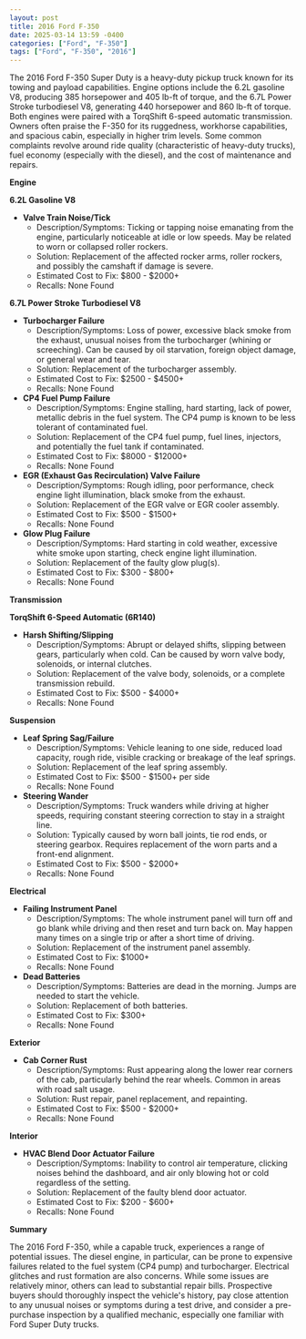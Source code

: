 ```yaml
---
layout: post
title: 2016 Ford F-350
date: 2025-03-14 13:59 -0400
categories: ["Ford", "F-350"]
tags: ["Ford", "F-350", "2016"]
---
```

The 2016 Ford F-350 Super Duty is a heavy-duty pickup truck known for its towing and payload capabilities. Engine options include the 6.2L gasoline V8, producing 385 horsepower and 405 lb-ft of torque, and the 6.7L Power Stroke turbodiesel V8, generating 440 horsepower and 860 lb-ft of torque. Both engines were paired with a TorqShift 6-speed automatic transmission. Owners often praise the F-350 for its ruggedness, workhorse capabilities, and spacious cabin, especially in higher trim levels. Some common complaints revolve around ride quality (characteristic of heavy-duty trucks), fuel economy (especially with the diesel), and the cost of maintenance and repairs.

**Engine**

**6.2L Gasoline V8**

*   **Valve Train Noise/Tick**
    *   Description/Symptoms: Ticking or tapping noise emanating from the engine, particularly noticeable at idle or low speeds. May be related to worn or collapsed roller rockers.
    *   Solution: Replacement of the affected rocker arms, roller rockers, and possibly the camshaft if damage is severe.
    *   Estimated Cost to Fix: $800 - $2000+
    *   Recalls: None Found

**6.7L Power Stroke Turbodiesel V8**

*   **Turbocharger Failure**
    *   Description/Symptoms: Loss of power, excessive black smoke from the exhaust, unusual noises from the turbocharger (whining or screeching). Can be caused by oil starvation, foreign object damage, or general wear and tear.
    *   Solution: Replacement of the turbocharger assembly.
    *   Estimated Cost to Fix: $2500 - $4500+
    *   Recalls: None Found
*   **CP4 Fuel Pump Failure**
    *   Description/Symptoms: Engine stalling, hard starting, lack of power, metallic debris in the fuel system. The CP4 pump is known to be less tolerant of contaminated fuel.
    *   Solution: Replacement of the CP4 fuel pump, fuel lines, injectors, and potentially the fuel tank if contaminated.
    *   Estimated Cost to Fix: $8000 - $12000+
    *   Recalls: None Found
*   **EGR (Exhaust Gas Recirculation) Valve Failure**
    *   Description/Symptoms: Rough idling, poor performance, check engine light illumination, black smoke from the exhaust.
    *   Solution: Replacement of the EGR valve or EGR cooler assembly.
    *   Estimated Cost to Fix: $500 - $1500+
    *   Recalls: None Found
*   **Glow Plug Failure**
    *   Description/Symptoms: Hard starting in cold weather, excessive white smoke upon starting, check engine light illumination.
    *   Solution: Replacement of the faulty glow plug(s).
    *   Estimated Cost to Fix: $300 - $800+
    *   Recalls: None Found

**Transmission**

**TorqShift 6-Speed Automatic (6R140)**

*   **Harsh Shifting/Slipping**
    *   Description/Symptoms: Abrupt or delayed shifts, slipping between gears, particularly when cold. Can be caused by worn valve body, solenoids, or internal clutches.
    *   Solution: Replacement of the valve body, solenoids, or a complete transmission rebuild.
    *   Estimated Cost to Fix: $500 - $4000+
    *   Recalls: None Found

**Suspension**

*   **Leaf Spring Sag/Failure**
    *   Description/Symptoms: Vehicle leaning to one side, reduced load capacity, rough ride, visible cracking or breakage of the leaf springs.
    *   Solution: Replacement of the leaf spring assembly.
    *   Estimated Cost to Fix: $500 - $1500+ per side
    *   Recalls: None Found
*   **Steering Wander**
    *   Description/Symptoms: Truck wanders while driving at higher speeds, requiring constant steering correction to stay in a straight line.
    *   Solution: Typically caused by worn ball joints, tie rod ends, or steering gearbox. Requires replacement of the worn parts and a front-end alignment.
    *   Estimated Cost to Fix: $500 - $2000+
    *   Recalls: None Found

**Electrical**

*   **Failing Instrument Panel**
    *   Description/Symptoms: The whole instrument panel will turn off and go blank while driving and then reset and turn back on. May happen many times on a single trip or after a short time of driving.
    *   Solution: Replacement of the instrument panel assembly.
    *   Estimated Cost to Fix: $1000+
    *   Recalls: None Found
*   **Dead Batteries**
    *   Description/Symptoms: Batteries are dead in the morning. Jumps are needed to start the vehicle.
    *   Solution: Replacement of both batteries.
    *   Estimated Cost to Fix: $300+
    *   Recalls: None Found

**Exterior**

*   **Cab Corner Rust**
    *   Description/Symptoms: Rust appearing along the lower rear corners of the cab, particularly behind the rear wheels. Common in areas with road salt usage.
    *   Solution: Rust repair, panel replacement, and repainting.
    *   Estimated Cost to Fix: $500 - $2000+
    *   Recalls: None Found

**Interior**

*   **HVAC Blend Door Actuator Failure**
    *   Description/Symptoms: Inability to control air temperature, clicking noises behind the dashboard, and air only blowing hot or cold regardless of the setting.
    *   Solution: Replacement of the faulty blend door actuator.
    *   Estimated Cost to Fix: $200 - $600+
    *   Recalls: None Found

**Summary**

The 2016 Ford F-350, while a capable truck, experiences a range of potential issues. The diesel engine, in particular, can be prone to expensive failures related to the fuel system (CP4 pump) and turbocharger. Electrical glitches and rust formation are also concerns. While some issues are relatively minor, others can lead to substantial repair bills. Prospective buyers should thoroughly inspect the vehicle's history, pay close attention to any unusual noises or symptoms during a test drive, and consider a pre-purchase inspection by a qualified mechanic, especially one familiar with Ford Super Duty trucks.

